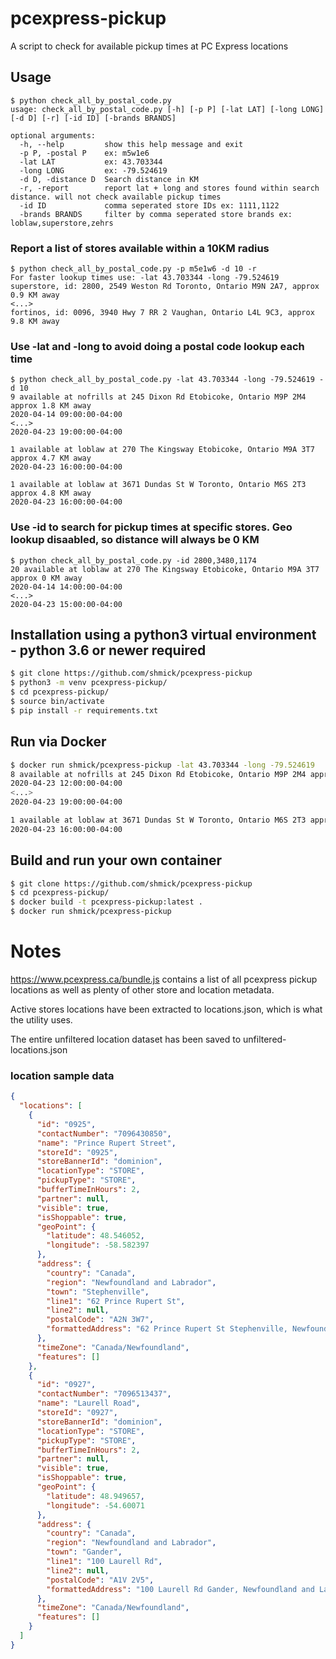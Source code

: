 # pcexpress-pickup
A script to check for available pickup times at PC Express locations

## Usage
```
$ python check_all_by_postal_code.py
usage: check_all_by_postal_code.py [-h] [-p P] [-lat LAT] [-long LONG] [-d D] [-r] [-id ID] [-brands BRANDS]

optional arguments:
  -h, --help         show this help message and exit
  -p P, -postal P    ex: m5w1e6
  -lat LAT           ex: 43.703344
  -long LONG         ex: -79.524619
  -d D, -distance D  Search distance in KM
  -r, -report        report lat + long and stores found within search distance. will not check available pickup times
  -id ID             comma seperated store IDs ex: 1111,1122
  -brands BRANDS     filter by comma seperated store brands ex: loblaw,superstore,zehrs
```

### Report a list of stores available within a 10KM radius
```
$ python check_all_by_postal_code.py -p m5e1w6 -d 10 -r
For faster lookup times use: -lat 43.703344 -long -79.524619
superstore, id: 2800, 2549 Weston Rd Toronto, Ontario M9N 2A7, approx 0.9 KM away
<...>
fortinos, id: 0096, 3940 Hwy 7 RR 2 Vaughan, Ontario L4L 9C3, approx 9.8 KM away
```

### Use -lat and -long to avoid doing a postal code lookup each time
```
$ python check_all_by_postal_code.py -lat 43.703344 -long -79.524619 -d 10 
9 available at nofrills at 245 Dixon Rd Etobicoke, Ontario M9P 2M4 approx 1.8 KM away
2020-04-14 09:00:00-04:00
<...>
2020-04-23 19:00:00-04:00

1 available at loblaw at 270 The Kingsway Etobicoke, Ontario M9A 3T7 approx 4.7 KM away
2020-04-23 16:00:00-04:00

1 available at loblaw at 3671 Dundas St W Toronto, Ontario M6S 2T3 approx 4.8 KM away
2020-04-23 16:00:00-04:00
```
### Use -id to search for pickup times at specific stores. Geo lookup disaabled, so distance will always be 0 KM
```
$ python check_all_by_postal_code.py -id 2800,3480,1174
20 available at loblaw at 270 The Kingsway Etobicoke, Ontario M9A 3T7 approx 0 KM away
2020-04-14 14:00:00-04:00
<...>
2020-04-23 15:00:00-04:00
```
## Installation using a python3 virtual environment - python 3.6 or newer required
```bash
$ git clone https://github.com/shmick/pcexpress-pickup
$ python3 -m venv pcexpress-pickup/
$ cd pcexpress-pickup/
$ source bin/activate
$ pip install -r requirements.txt 
```

## Run via Docker
```bash
$ docker run shmick/pcexpress-pickup -lat 43.703344 -long -79.524619
8 available at nofrills at 245 Dixon Rd Etobicoke, Ontario M9P 2M4 approx 1.8 KM away
2020-04-23 12:00:00-04:00
<...>
2020-04-23 19:00:00-04:00

1 available at loblaw at 3671 Dundas St W Toronto, Ontario M6S 2T3 approx 4.8 KM away
2020-04-23 16:00:00-04:00
```

## Build and run your own container
```bash
$ git clone https://github.com/shmick/pcexpress-pickup
$ cd pcexpress-pickup/
$ docker build -t pcexpress-pickup:latest .
$ docker run shmick/pcexpress-pickup
```

# Notes
https://www.pcexpress.ca/bundle.js contains a list of all pcexpress pickup locations as well as plenty of other store and location metadata. 

Active stores locations have been extracted to locations.json, which is what the utility uses.

The entire unfiltered location dataset has been saved to unfiltered-locations.json

### location sample data
```json
{
  "locations": [
    {
      "id": "0925",
      "contactNumber": "7096430850",
      "name": "Prince Rupert Street",
      "storeId": "0925",
      "storeBannerId": "dominion",
      "locationType": "STORE",
      "pickupType": "STORE",
      "bufferTimeInHours": 2,
      "partner": null,
      "visible": true,
      "isShoppable": true,
      "geoPoint": {
        "latitude": 48.546052,
        "longitude": -58.582397
      },
      "address": {
        "country": "Canada",
        "region": "Newfoundland and Labrador",
        "town": "Stephenville",
        "line1": "62 Prince Rupert St",
        "line2": null,
        "postalCode": "A2N 3W7",
        "formattedAddress": "62 Prince Rupert St Stephenville, Newfoundland and Labrador A2N 3W7"
      },
      "timeZone": "Canada/Newfoundland",
      "features": []
    },
    {
      "id": "0927",
      "contactNumber": "7096513437",
      "name": "Laurell Road",
      "storeId": "0927",
      "storeBannerId": "dominion",
      "locationType": "STORE",
      "pickupType": "STORE",
      "bufferTimeInHours": 2,
      "partner": null,
      "visible": true,
      "isShoppable": true,
      "geoPoint": {
        "latitude": 48.949657,
        "longitude": -54.60071
      },
      "address": {
        "country": "Canada",
        "region": "Newfoundland and Labrador",
        "town": "Gander",
        "line1": "100 Laurell Rd",
        "line2": null,
        "postalCode": "A1V 2V5",
        "formattedAddress": "100 Laurell Rd Gander, Newfoundland and Labrador A1V 2V5"
      },
      "timeZone": "Canada/Newfoundland",
      "features": []
    }
  ]
}
```